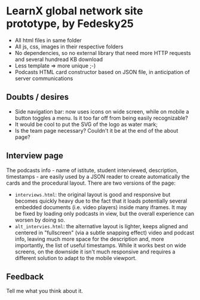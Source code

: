 # LearnX global network site prototype, by Fedesky25
* All html files in same folder
* All js, css, images in their respective folders
* No dependencies, so no external library that need more HTTP requests and several hundread KB download
* Less template => more unique ;-)
* Podcasts HTML card constructor based on JSON file, in anticipation of server communications
## Doubts / desires
* Side navigation bar: now uses icons on wide screen, while on mobile a button toggles a menu. Is it too far off from being easily recognizable?
* It would be cool to put the SVG of the logo as water mark;
* Is the team page necessary? Couldn't it be at the end of the about page?
## Interview page
The podcasts info - name of istitute, student interviewed, description, timestamps - are easily used by a JSON reader to create automatically the cards and the procedural layout.
There are two versions of the page:
* `interviews.html`: the original layout is good and responsive but becomes quickly heavy due to the fact that it loads potentially several embedded documents (i.e. video players) inside many iframes. It may be fixed by loading only podcasts in view, but the overall experience can worsen by doing so.
* `alt_intervies.html`: the alternative layout is lighter, keeps aligned and centered in "fullscreen" (via a subtle snapping effect) video and podcast info, leaving much more space for the description and, more importantly, the list of useful timestamps. While it works best on wide screens, on the downside it isn't much responsive and requires a different solution to adapt to the mobile viewport.
## Feedback
Tell me what you think about it.